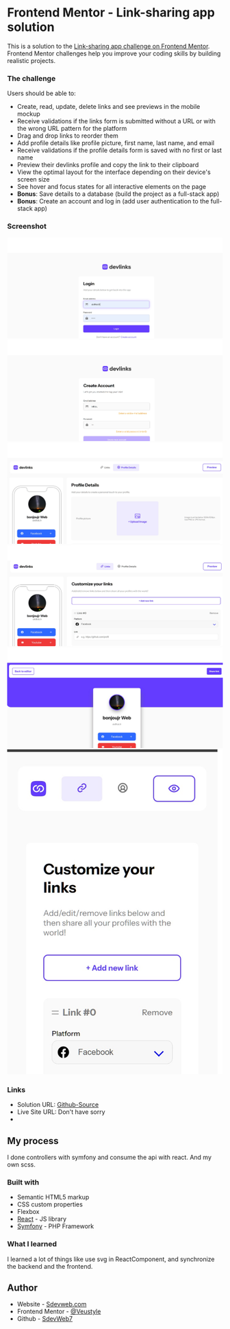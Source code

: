 # Frontend Mentor - Link-sharing app solution

This is a solution to the [Link-sharing app challenge on Frontend Mentor](https://www.frontendmentor.io/challenges/linksharing-app-Fbt7yweGsT). Frontend Mentor challenges help you improve your coding skills by building realistic projects. 


### The challenge

Users should be able to:

- Create, read, update, delete links and see previews in the mobile mockup
- Receive validations if the links form is submitted without a URL or with the wrong URL pattern for the platform
- Drag and drop links to reorder them
- Add profile details like profile picture, first name, last name, and email
- Receive validations if the profile details form is saved with no first or last name
- Preview their devlinks profile and copy the link to their clipboard
- View the optimal layout for the interface depending on their device's screen size
- See hover and focus states for all interactive elements on the page
- **Bonus**: Save details to a database (build the project as a full-stack app)
- **Bonus**: Create an account and log in (add user authentication to the full-stack app)

### Screenshot

![login](./login.jpg)
![subscribe](./subscribe.jpg)
![details](./details.jpg)
![links](./links.jpg)
![preview](./preview.jpg)
![mobile](./mobile.jpg)


### Links

- Solution URL: [Github-Source](https://github.com/SdevWeb7/ChallengeLinks)
- Live Site URL: Don't have sorry
- 

## My process

  I done controllers with symfony and consume the api with react. And my own scss.


### Built with

- Semantic HTML5 markup
- CSS custom properties
- Flexbox
- [React](https://reactjs.org/) - JS library
- [Symfony](https://symfony.com/) - PHP Framework


### What I learned

  I learned a lot of things like use svg in ReactComponent, and synchronize the backend and the frontend.


## Author

- Website - [Sdevweb.com](https://sdevweb.com)
- Frontend Mentor - [@Veustyle](https://www.frontendmentor.io/profile/Veustyle)
- Github - [SdevWeb7](https://github.com/SdevWeb7)
